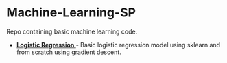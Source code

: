 # Machine-Learning-SP
Repo containing basic machine learning code.
- <a href="https://nbviewer.jupyter.org/github/shwetanshu07/Machine-Learning-SP/blob/master/Logistic%20Regression.ipynb"> <b>Logistic Regression</b> </a> - Basic logistic regression model using sklearn and from scratch using gradient descent.
